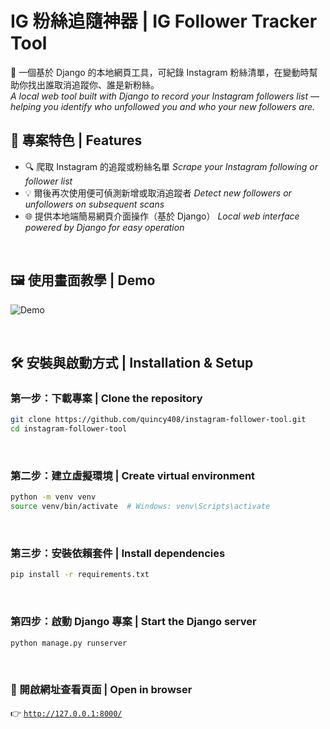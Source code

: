 # IG 粉絲追隨神器 | IG Follower Tracker Tool

📱 一個基於 Django 的本地網頁工具，可紀錄 Instagram 粉絲清單，在變動時幫助你找出誰取消追蹤你、誰是新粉絲。<br>
*A local web tool built with Django to record your Instagram followers list — helping you identify who unfollowed you and who your new followers are.*

## 🚀 專案特色 | Features

- 🔍 爬取 Instagram 的追蹤或粉絲名單
  *Scrape your Instagram following or follower list*
- 💡 爾後再次使用便可偵測新增或取消追蹤者
  *Detect new followers or unfollowers on subsequent scans*
- 🌐 提供本地端簡易網頁介面操作（基於 Django）
  *Local web interface powered by Django for easy operation*
<br>

## 🖼️ 使用畫面教學 | Demo
![Demo](./static/PNG/7.gif)

<br>

## 🛠️ 安裝與啟動方式 | Installation & Setup

### 第一步：下載專案 | Clone the repository

```bash
git clone https://github.com/quincy408/instagram-follower-tool.git
cd instagram-follower-tool
```
<br>

### 第二步：建立虛擬環境 | Create virtual environment

```bash
python -m venv venv
source venv/bin/activate  # Windows: venv\Scripts\activate
```
<br>

### 第三步：安裝依賴套件 | Install dependencies

```bash
pip install -r requirements.txt
```
<br>

### 第四步：啟動 Django 專案 | Start the Django server

```bash
python manage.py runserver
```

<br>

### 🎉 開啟網址查看頁面 | Open in browser<br>
👉 [`http://127.0.0.1:8000/`](http://127.0.0.1:8000/)

